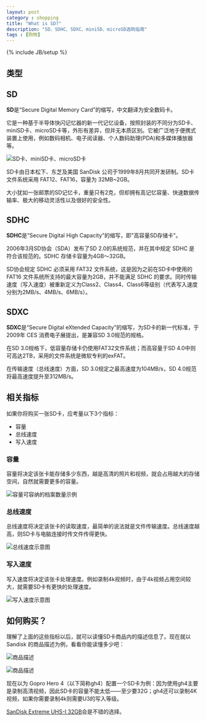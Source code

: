 ```yaml
---
layout: post
category : shopping
title: "What is SD?"
description: "SD、SDHC、SDXC、miniSD、microSD选购指南"
tags : [购物]
---
```

{% include JB/setup %}

## 类型

## SD

**SD**是“Secure Digital Memory Card”的缩写，中文翻译为安全数码卡。

它是一种基于半导体快闪记忆器的新一代记忆设备，按照封装的不同分为SD卡、miniSD卡、microSD卡等，外形有差异，但并无本质区别。它被广泛地于便携式装置上使用，例如数码相机、电子阅读器、个人数码助理(PDA)和多媒体播放器等。

![SD卡、miniSD卡、microSD卡](http://gtms01.alicdn.com/tps/i1/TB1fcMZHFXXXXX_XXXXtlvk1XXX-319-480.png)

SD卡由日本松下、东芝及美国 SanDisk 公司于1999年8月共同开发研制。SD卡文件系统采用 FAT12、FAT16，容量为 32MB~2GB。

大小犹如一张邮票的SD记忆卡，重量只有2克，但却拥有高记忆容量、快速数据传输率、极大的移动灵活性以及很好的安全性。

## SDHC

**SDHC**是“Secure Digital High Capacity”的缩写，即"高容量SD存储卡"。

2006年3月SD协会（SDA）发布了SD 2.0的系统规范，并在其中规定 SDHC 是符合该规范的。SDHC 存储卡容量为4GB～32GB。

SD协会规定 SDHC 必须采用 FAT32 文件系统，这是因为之前在SD卡中使用的 FAT16 文件系统所支持的最大容量为2GB，并不能满足 SDHC 的要求。同时传输速度（写入速度）被重新定义为Class2、Class4、Class6等级别（代表写入速度分别为2MB/s、4MB/s、6MB/s）。

## SDXC

**SDXC**是“Secure Digital eXtended Capacity”的缩写，为SD卡的新一代标准，于2009年 CES 消费电子展提出，是兼容SD 3.0规范的规格。

在SD 3.0规格下，低容量存储卡仍使用FAT32文件系统；而高容量于SD 4.0中则可高达2TB，采用的文件系统是微软专利的exFAT。

在传输速度（总线速度）方面，SD 3.0规定之最高速度为104MB/s，SD 4.0规范将最高速度提升至312MB/s。

## 相关指标

如果你将购买一张SD卡，应考量以下3个指标：

* 容量
* 总线速度
* 写入速度

### 容量

容量将决定该张卡能存储多少东西，越是高清的照片和视频，就会占用越大的存储空间，自然就需要更多的容量。

![容量可容纳的档案数量示例](http://gtms03.alicdn.com/tps/i3/TB1qhMFHFXXXXcxXVXXZ6VGFXXX-769-435.png)

### 总线速度

总线速度将决定该张卡的读取速度，最简单的说法就是文件传输速度。总线速度越高，则SD卡与电脑连接时传文件传得更快。

![总线速度示意图](http://gtms04.alicdn.com/tps/i4/TB1AGMGHFXXXXXVaXXX7Aj7NFXX-578-183.png)

### 写入速度

写入速度将决定该张卡处理速度。例如录制4k视频时，由于4k视频占用空间较大，就需要SD卡有更快的处理速度。

![写入速度示意图](http://gtms02.alicdn.com/tps/i2/TB1BbcVHFXXXXbXXXXX4.P55XXX-436-225.png)

## 如何购买？

理解了上面的这些指标以后，就可以读懂SD卡商品内的描述信息了。现在就以 Sandisk 的商品描述为例，看看你能读懂多少吧：

![商品描述](http://gtms04.alicdn.com/tps/i4/TB1u_QMHFXXXXawXFXXoRtpFXXX.webp)

![商品描述](http://gtms03.alicdn.com/tps/i3/TB1NwAZHFXXXXX1XXXXoRtpFXXX.webp)

现在以为 Gopro Hero 4（以下简称gh4）配置一个SD卡为例：因为使用gh4主要是录制高清视频，因此SD卡的容量不能太低——至少要32G；gh4还可以录制4K视频，如果你需要录制4k则需要U3的写入等级。

[SanDisk Extreme UHS-I 32GB](http://detail.tmall.com/item.htm?id=43220927885)会是不错的选择。